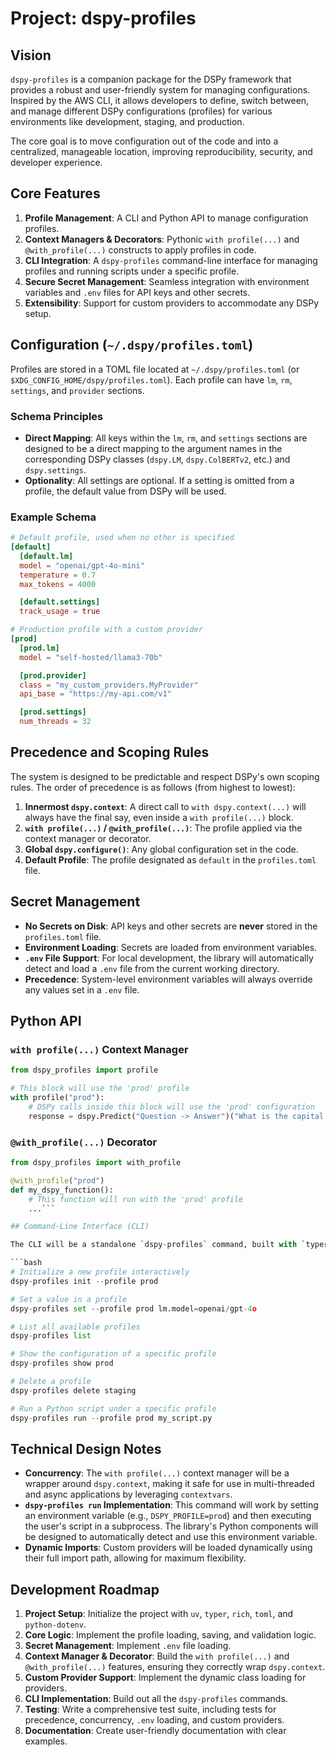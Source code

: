 # Project: dspy-profiles

## Vision

`dspy-profiles` is a companion package for the DSPy framework that provides a robust and user-friendly system for managing configurations. Inspired by the AWS CLI, it allows developers to define, switch between, and manage different DSPy configurations (profiles) for various environments like development, staging, and production.

The core goal is to move configuration out of the code and into a centralized, manageable location, improving reproducibility, security, and developer experience.

## Core Features

1.  **Profile Management**: A CLI and Python API to manage configuration profiles.
2.  **Context Managers & Decorators**: Pythonic `with profile(...)` and `@with_profile(...)` constructs to apply profiles in code.
3.  **CLI Integration**: A `dspy-profiles` command-line interface for managing profiles and running scripts under a specific profile.
4.  **Secure Secret Management**: Seamless integration with environment variables and `.env` files for API keys and other secrets.
5.  **Extensibility**: Support for custom providers to accommodate any DSPy setup.

## Configuration (`~/.dspy/profiles.toml`)

Profiles are stored in a TOML file located at `~/.dspy/profiles.toml` (or `$XDG_CONFIG_HOME/dspy/profiles.toml`). Each profile can have `lm`, `rm`, `settings`, and `provider` sections.

### Schema Principles

*   **Direct Mapping**: All keys within the `lm`, `rm`, and `settings` sections are designed to be a direct mapping to the argument names in the corresponding DSPy classes (`dspy.LM`, `dspy.ColBERTv2`, etc.) and `dspy.settings`.
*   **Optionality**: All settings are optional. If a setting is omitted from a profile, the default value from DSPy will be used.

### Example Schema

```toml
# Default profile, used when no other is specified
[default]
  [default.lm]
  model = "openai/gpt-4o-mini"
  temperature = 0.7
  max_tokens = 4000

  [default.settings]
  track_usage = true

# Production profile with a custom provider
[prod]
  [prod.lm]
  model = "self-hosted/llama3-70b"

  [prod.provider]
  class = "my_custom_providers.MyProvider"
  api_base = "https://my-api.com/v1"

  [prod.settings]
  num_threads = 32
```

## Precedence and Scoping Rules

The system is designed to be predictable and respect DSPy's own scoping rules. The order of precedence is as follows (from highest to lowest):

1.  **Innermost `dspy.context`**: A direct call to `with dspy.context(...)` will always have the final say, even inside a `with profile(...)` block.
2.  **`with profile(...)` / `@with_profile(...)`**: The profile applied via the context manager or decorator.
3.  **Global `dspy.configure()`**: Any global configuration set in the code.
4.  **Default Profile**: The profile designated as `default` in the `profiles.toml` file.

## Secret Management

*   **No Secrets on Disk**: API keys and other secrets are **never** stored in the `profiles.toml` file.
*   **Environment Loading**: Secrets are loaded from environment variables.
*   **`.env` File Support**: For local development, the library will automatically detect and load a `.env` file from the current working directory.
*   **Precedence**: System-level environment variables will always override any values set in a `.env` file.

## Python API

### `with profile(...)` Context Manager

```python
from dspy_profiles import profile

# This block will use the 'prod' profile
with profile("prod"):
    # DSPy calls inside this block will use the 'prod' configuration
    response = dspy.Predict("Question -> Answer")("What is the capital of France?")
```

### `@with_profile(...)` Decorator

```python
from dspy_profiles import with_profile

@with_profile("prod")
def my_dspy_function():
    # This function will run with the 'prod' profile
    ...```

## Command-Line Interface (CLI)

The CLI will be a standalone `dspy-profiles` command, built with `typer` and `rich`. The code will be structured to allow for easy integration into a parent `dspy` command in the future.

```bash
# Initialize a new profile interactively
dspy-profiles init --profile prod

# Set a value in a profile
dspy-profiles set --profile prod lm.model=openai/gpt-4o

# List all available profiles
dspy-profiles list

# Show the configuration of a specific profile
dspy-profiles show prod

# Delete a profile
dspy-profiles delete staging

# Run a Python script under a specific profile
dspy-profiles run --profile prod my_script.py
```

## Technical Design Notes

*   **Concurrency**: The `with profile(...)` context manager will be a wrapper around `dspy.context`, making it safe for use in multi-threaded and async applications by leveraging `contextvars`.
*   **`dspy-profiles run` Implementation**: This command will work by setting an environment variable (e.g., `DSPY_PROFILE=prod`) and then executing the user's script in a subprocess. The library's Python components will be designed to automatically detect and use this environment variable.
*   **Dynamic Imports**: Custom providers will be loaded dynamically using their full import path, allowing for maximum flexibility.

## Development Roadmap

1.  **Project Setup**: Initialize the project with `uv`, `typer`, `rich`, `toml`, and `python-dotenv`.
2.  **Core Logic**: Implement the profile loading, saving, and validation logic.
3.  **Secret Management**: Implement `.env` file loading.
4.  **Context Manager & Decorator**: Build the `with profile(...)` and `@with_profile(...)` features, ensuring they correctly wrap `dspy.context`.
5.  **Custom Provider Support**: Implement the dynamic class loading for providers.
6.  **CLI Implementation**: Build out all the `dspy-profiles` commands.
7.  **Testing**: Write a comprehensive test suite, including tests for precedence, concurrency, `.env` loading, and custom providers.
8.  **Documentation**: Create user-friendly documentation with clear examples.
